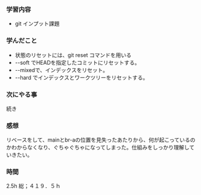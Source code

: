 ### 学習内容
- git インプット課題
### 学んだこと
- 状態のリセットには、git reset コマンドを用いる
- --soft でHEADを指定したコミットにリセットする。
- --mixedで、インデックスをリセット。
- --hard でインデックスとワークツリーをリセットする。
### 次にやる事
続き
### 感想
リベースをして、mainとbr-aの位置を見失ったあたりから、何が起こっているのかわからなくなり、ぐちゃぐちゃになってしまった。仕組みをしっかり理解していきたい。
### 時間
2.5h
総；４１９．５ｈ
